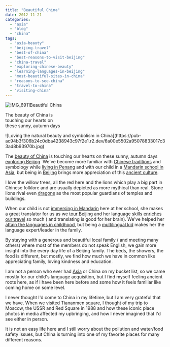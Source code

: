 ```yaml
---
title: "Beautiful China"
date: 2012-11-21
categories: 
  - "asia"
  - "blog"
  - "china"
tags: 
  - "asia-beauty"
  - "beijing-travel"
  - "best-of-china"
  - "best-reasons-to-visit-beijing"
  - "china-travel"
  - "exploring-chinese-beauty"
  - "learning-languages-in-beijing"
  - "most-beautiful-sites-in-china"
  - "reasons-to-see-china"
  - "travel-to-china"
  - "visiting-china"
---
```


![IMG_6911](https://pub-ac94b3f306b24c0dba4238943c97f2e1.r2.dev/6a00e5502a95078833017ee550e447970d.jpg)Beautiful China  
  
The beauty of China is  
touching our hearts on  
these sunny, autumn days

<!--more--> ![Loving the natural beauty and symbolism in China](https://pub-ac94b3f306b24c0dba4238943c97f2e1.r2.dev/6a00e5502a95078833017c33ad8b93970b.jpg)  
  
The [beauty of China](http://soultravelers3new.local/2012/11/china-travel-in-the-autumn.html "the beauty of China travel") is touching our hearts on these sunny, autumn days [exploring Beijing](http://soultravelers3new.local/2012/11/china-parks-and-martial-arts.html "exploring Beijing"). We've become more familiar with [Chinese traditions](http://soultravelers3new.local/2012/04/the-beauty-of-traditional-chinese-culture.html "chinese traditions") and symbology while [living in Penang](http://soultravelers3new.local/2011/01/tropical-winter-home-in-penang-malaysia-location-indenpendent-digital-nomad-long-term-travel-tips-.html "living in Penang") and with our child in a [Mandarin school in Asia](http://soultravelers3new.local/2012/06/why-learn-mandarin-in-tropical-asia-penang.html "Mandarin school in Asia"), but being in [Beijing](http://soultravelers3new.local/2012/11/forbidden-city-and-beijings-best.html "Best of Beijing") brings more appreciation of this [ancient culture](http://soultravelers3new.local/2012/06/chines.html "chinese culture - tea ceremony").  
  
I love the willow trees, all the red here and the lions which play a big part in Chinese folklore and are usually depicted as more mythical than real. Stone lions rival even [dragons](http://soultravelers3new.local/2012/11/visiting-china-and-dragons.html "Chinese dragons") as the most popular guardians of temples and buildings.  
  
When our child is not [immersing in Mandarin](http://soultravelers3new.local/2012/11/mandarin-immersion-in-china.html "immersing in Mandarin in China for young people") here at her school, she makes a great translator for us as we [tour Beijing](http://soultravelers3new.local/2012/11/babies-in-beijing-china-travel-joy.html "tour beijing with kids") and her language skills [enriches our travel](http://soultravelers3new.local/2012/01/amazing-family-world-tour.html "enriches our RTW travel") so much ( and translating is good for her brain). We've helped her [attain the languages in childhood](http://soultravelers3new.local/2012/05/global-citizens-spanish-and-mandarin-immersion.html "2nd languages in childhood to become global citizen"), but being a [multilingual kid](http://soultravelers3new.local/2011/06/how-to-raise-a-bilingual-or-multi-lingual-child-2.html "how to raise a multilingual kid") makes her the language expert/leader in the family.  
  
By staying with a generous and beautiful local family ( and meeting many others) where most of the members do not speak English, we gain more insight into the every day life of a Beijing family. The beds, the showers, the food is different, but mostly, we find how much we have in common like appreciating family, loving kindness and education.  
  
I am not a person who ever had [Asia](http://soultravelers3new.local/2012/08/weird-asia.html "Asia travel") or China on my bucket list, so we came mostly for our child's language acquisition, but I find myself feeling ancient roots here, as if I have been here before and some how it feels familiar like coming home on some level.  
  
I never thought I'd come to China in my lifetime, but I am very grateful that we have. When we visited Tiananmen square, I thought of my trip to Moscow, the USSR and Red Square in 1988 and how these iconic place photos in media affected my upbringing, and how I never imagined that I'd see either in person.  
  
It is not an easy life here and I still worry about the pollution and water/food safety issues, but China is turning into one of my favorite places for many different reasons.
